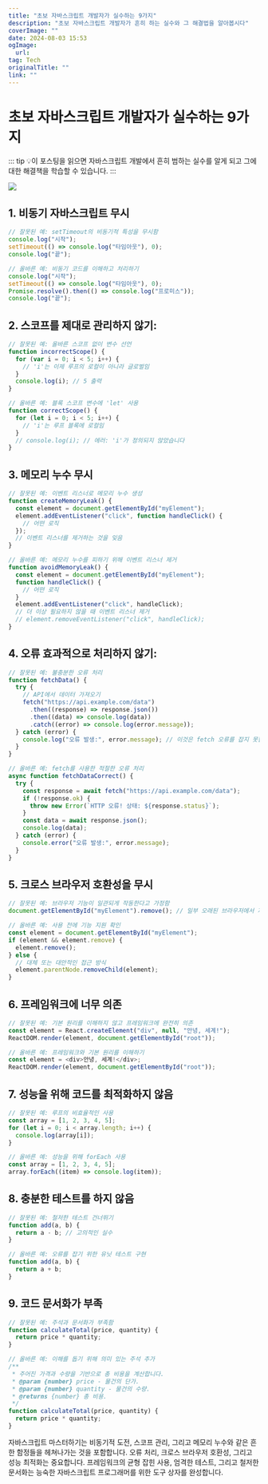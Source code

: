 ```yaml
---
title: "초보 자바스크립트 개발자가 실수하는 9가지"
description: "초보 자바스크립트 개발자가 흔히 하는 실수와 그 해결법을 알아봅시다"
coverImage: ""
date: 2024-08-03 15:53
ogImage: 
  url: 
tag: Tech
originalTitle: ""
link: ""
---
```




# 초보 자바스크립트 개발자가 실수하는 9가지

::: tip 💡이 포스팅을 읽으면
자바스크립트 개발에서 흔히 범하는 실수를 알게 되고 그에 대한 해결책을 학습할 수 있습니다.
:::

<img src="/assets/img/9-common-mistakes-made-by-JavaScript-programmers-😎_0.png" />

## 1. 비동기 자바스크립트 무시

```js
// 잘못된 예: setTimeout의 비동기적 특성을 무시함
console.log("시작");
setTimeout(() => console.log("타임아웃"), 0);
console.log("끝");

// 올바른 예: 비동기 코드를 이해하고 처리하기
console.log("시작");
setTimeout(() => console.log("타임아웃"), 0);
Promise.resolve().then(() => console.log("프로미스"));
console.log("끝");
```

<div class="content-ad"></div>

## 2. 스코프를 제대로 관리하지 않기:

```js
// 잘못된 예: 올바른 스코프 없이 변수 선언
function incorrectScope() {
  for (var i = 0; i < 5; i++) {
    // 'i'는 이제 루프의 로컬이 아니라 글로벌임
  }
  console.log(i); // 5 출력
}

// 올바른 예: 블록 스코프 변수에 'let' 사용
function correctScope() {
  for (let i = 0; i < 5; i++) {
    // 'i'는 루프 블록에 로컬임
  }
  // console.log(i); // 에러: 'i'가 정의되지 않았습니다
}
```

## 3. 메모리 누수 무시

```js
// 잘못된 예: 이벤트 리스너로 메모리 누수 생성
function createMemoryLeak() {
  const element = document.getElementById("myElement");
  element.addEventListener("click", function handleClick() {
    // 어떤 로직
  });
  // 이벤트 리스너를 제거하는 것을 잊음
}

// 올바른 예: 메모리 누수를 피하기 위해 이벤트 리스너 제거
function avoidMemoryLeak() {
  const element = document.getElementById("myElement");
  function handleClick() {
    // 어떤 로직
  }
  element.addEventListener("click", handleClick);
  // 더 이상 필요하지 않을 때 이벤트 리스너 제거
  // element.removeEventListener("click", handleClick);
}
```

<div class="content-ad"></div>

## 4. 오류 효과적으로 처리하지 않기:

```js
// 잘못된 예: 불충분한 오류 처리
function fetchData() {
  try {
    // API에서 데이터 가져오기
    fetch("https://api.example.com/data")
      .then((response) => response.json())
      .then((data) => console.log(data))
      .catch((error) => console.log(error.message));
  } catch (error) {
    console.log("오류 발생:", error.message); // 이것은 fetch 오류를 잡지 못합니다
  }
}

// 올바른 예: fetch를 사용한 적절한 오류 처리
async function fetchDataCorrect() {
  try {
    const response = await fetch("https://api.example.com/data");
    if (!response.ok) {
      throw new Error(`HTTP 오류! 상태: ${response.status}`);
    }
    const data = await response.json();
    console.log(data);
  } catch (error) {
    console.error("오류 발생:", error.message);
  }
}
```

## 5. 크로스 브라우저 호환성을 무시

```js
// 잘못된 예: 브라우저 기능이 일관되게 작동한다고 가정함
document.getElementById("myElement").remove(); // 일부 오래된 브라우저에서 지원되지 않음

// 올바른 예: 사용 전에 기능 지원 확인
const element = document.getElementById("myElement");
if (element && element.remove) {
  element.remove();
} else {
  // 대체 또는 대안적인 접근 방식
  element.parentNode.removeChild(element);
}
```

## 6. 프레임워크에 너무 의존

```js
// 잘못된 예: 기본 원리를 이해하지 않고 프레임워크에 완전히 의존
const element = React.createElement("div", null, "안녕, 세계!");
ReactDOM.render(element, document.getElementById("root"));

// 올바른 예: 프레임워크와 기본 원리를 이해하기
const element = <div>안녕, 세계!</div>;
ReactDOM.render(element, document.getElementById("root"));
```

<div class="content-ad"></div>

## 7. 성능을 위해 코드를 최적화하지 않음

```js
// 잘못된 예: 루프의 비효율적인 사용
const array = [1, 2, 3, 4, 5];
for (let i = 0; i < array.length; i++) {
  console.log(array[i]);
}

// 올바른 예: 성능을 위해 forEach 사용
const array = [1, 2, 3, 4, 5];
array.forEach((item) => console.log(item));
```

## 8. 충분한 테스트를 하지 않음

```js
// 잘못된 예: 철저한 테스트 건너뛰기
function add(a, b) {
  return a - b; // 고의적인 실수
}

// 올바른 예: 오류를 잡기 위한 유닛 테스트 구현
function add(a, b) {
  return a + b;
}
```

## 9. 코드 문서화가 부족

```js
// 잘못된 예: 주석과 문서화가 부족함
function calculateTotal(price, quantity) {
  return price * quantity;
}

// 올바른 예: 이해를 돕기 위해 의미 있는 주석 추가
/**
 * 주어진 가격과 수량을 기반으로 총 비용을 계산합니다.
 * @param {number} price - 물건의 단가.
 * @param {number} quantity - 물건의 수량.
 * @returns {number} 총 비용.
 */
function calculateTotal(price, quantity) {
  return price * quantity;
}
```

자바스크립트 마스터하기는 비동기적 도전, 스코프 관리, 그리고 메모리 누수와 같은 흔한 함정들을 헤쳐나가는 것을 포함합니다. 오류 처리, 크로스 브라우저 호환성, 그리고 성능 최적화는 중요합니다. 프레임워크의 균형 잡힌 사용, 엄격한 테스트, 그리고 철저한 문서화는 능숙한 자바스크립트 프로그래머를 위한 도구 상자를 완성합니다.
